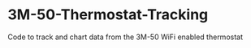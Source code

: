 3M-50-Thermostat-Tracking
=========================

Code to track and chart data from the 3M-50 WiFi enabled thermostat
